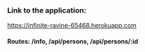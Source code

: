 ### Link to the application:
<https://infinite-ravine-65468.herokuapp.com>
#### Routes: /info, /api/persons, /api/persons/:id
